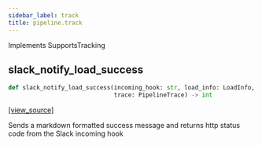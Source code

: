 ```yaml
---
sidebar_label: track
title: pipeline.track
---
```


Implements SupportsTracking

## slack\_notify\_load\_success

```python
def slack_notify_load_success(incoming_hook: str, load_info: LoadInfo,
                              trace: PipelineTrace) -> int
```

[[view_source]](https://github.com/dlt-hub/dlt/blob/9857029af018a582dd24da4070562f58bb7e9fc5/dlt/pipeline/track.py#L33)

Sends a markdown formatted success message and returns http status code from the Slack incoming hook

